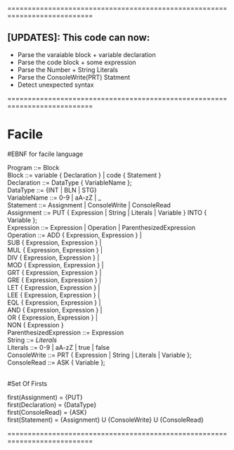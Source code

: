 
===========================================================================

<h2>[UPDATES]: This code can now:</h2>
<ul>
  <li>Parse the varaiable block + variable declaration</li>
  <li>Parse the code block + some expression</li>
  <li>Parse the Number + String Literals</li>
  <li>Parse the ConsoleWrite(PRT) Statment</li>
  <li>Detect unexpected syntax</li>
</ul>
  
===========================================================================

<h1>Facile</h1>

#EBNF for facile language <br/>

Program ::= Block <br/>
Block ::= variable { Declaration } | code { Statement } <br/>
	Declaration ::= DataType { VariableName }; <br/>
		DataType ::= {INT | BLN | STG} <br/>
		VariableName ::= 0-9 | aA-zZ | _ <br/>
	Statement ::= Assignment | ConsoleWrite | ConsoleRead <br/>
		Assignment ::= PUT { Expression | String | Literals | Variable } INTO { Variable }; <br/>
		Expression ::= Expression | Operation | ParenthesizedExpression <br/>
			Operation ::=  ADD { Expression, Expression } 	| <br/> 
					SUB { Expression, Expression } 	| <br/>
					MUL { Expression, Expression }	| <br/>
					DIV { Expression, Expression }	| <br/>
					MOD { Expression, Expression }	| <br/>
					GRT { Expression, Expression }	| <br/>
					GRE { Expression, Expression }	| <br/>
					LET { Expression, Expression }	| <br/>
					LEE { Expression, Expression }	| <br/>
					EQL { Expression, Expression }	| <br/>
					AND { Expression, Expression }	| <br/>
					OR  { Expression, Expression }	| <br/>
					NON { Expression } <br/>
			ParenthesizedExpression ::= Expression <br/>
		String ::= ${Literals}$ <br/>
		Literals ::= 0-9 | aA-zZ | true | false <br/>
	ConsoleWrite ::= PRT { Expression | String | Literals | Variable }; <br/>
	ConsoleRead ::= ASK { Variable }; <br/>

<br/>
#Set Of Firsts <br/>

first(Assignment) = {PUT} <br/>
first(Declaration) = {DataType} <br/>
first(ConsoleRead) = {ASK} <br/>
first(Statement) = {Assignment} U {ConsoleWrite} U {ConsoleRead} <br/>

===========================================================================
	
